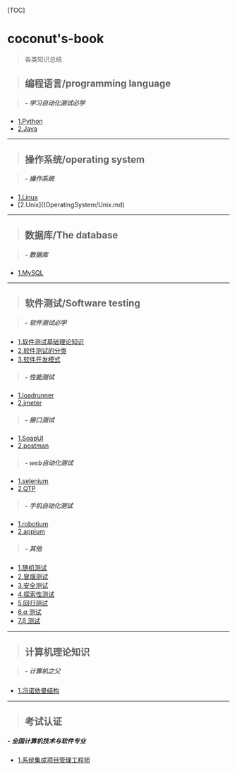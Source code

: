 [TOC]

# coconut's-book

>各类知识总结

> ## 编程语言/programming language

> ##### - 学习自动化测试必学
- [1.Python](ProgrammingLanguage/MyPython.md)
- [2.Java](ProgrammingLanguage/Java.md)
  
---
  
> ## 操作系统/operating system

> ##### - 操作系统
- [1.Linux](OperatingSystem/Linux.md)
- [2.Unix]((OperatingSystem/Unix.md)

---

> ## 数据库/The database

> ##### - 数据库
- [1.MySQL](DataBase/MySQL.md)


---

> ## 软件测试/Software testing

> ##### - 软件测试必学
- [1.软件测试基础理论知识](SoftwareTesting/SoftwareTestingTheory.md)
- [2.软件测试的分类](SoftwareTesting/TestCategorization.md)
- [3.软件开发模式](SoftwareTesting/SoftwareDevelopmentModel.md)

> ##### - 性能测试
- [1.loadrunner](SoftwareTesting/Loadrunner.md)
- [2.jmeter](SoftwareTesting/Jmeter.md)

> ##### - 接口测试
- [1.SoapUI](SoftwareTesting/SoapUI.md)
- [2.postman](SoftwareTesting/Postman.md)

> ##### - web自动化测试
- [1.selenium](SoftwareTesting/Selenium.md)
- [2.QTP](SoftwareTesting/QTP.md)

> ##### - 手机自动化测试
- [1.robotium](SoftwareTesting/Robotium.md)
- [2.appium](SoftwareTesting/Appium.md)

> ##### - 其他
- [1.随机测试]()
- [2.冒烟测试]()
- [3.安全测试]()
- [4.探索性测试]()
- [5.回归测试]()
- [6.α 测试]()
- [7.β 测试]()

---

> ## 计算机理论知识

>##### - 计算机之父
- [1.冯诺依曼结构](ComputerRelatedTheory/VonNeumannArchitecture.md)


---

> ## 考试认证

 ##### - 全国计算机技术与软件专业

 - [1.系统集成项目管理工程师](ProjectManagement/projectManagement.md)